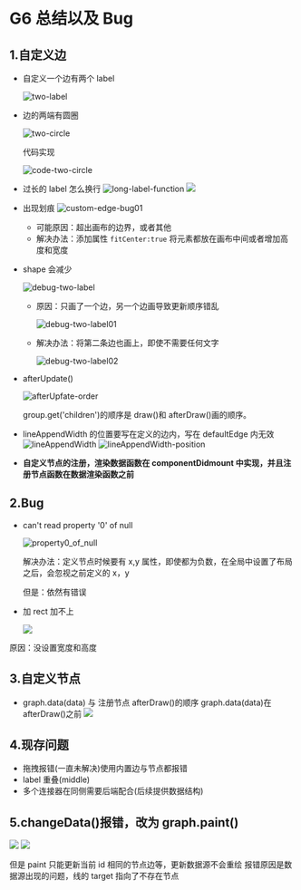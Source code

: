 # G6 总结以及 Bug

## 1.自定义边

-   自定义一个边有两个 label

    ![two-label](img/two-label.png)

-   边的两端有圆圈

    ![two-circle](img/two-circle.png)

    代码实现

    ![code-two-circle](img/code-two-circle.png)

-   过长的 label 怎么换行
    ![long-label-function](img/long-label-function.png)
    ![](img/long-label-in-edge.png)
-   出现划痕
    ![custom-edge-bug01](img/custom-edge-bug01.gif)

    -   可能原因：超出画布的边界，或者其他
    -   解决办法：添加属性 `fitCenter:true` 将元素都放在画布中间或者增加高度和宽度

-   shape 会减少

    ![debug-two-label](img/debug-two-label.png)

    -   原因：只画了一个边，另一个边画导致更新顺序错乱

        ![debug-two-label01](img/debug-two-label01.png)

    -   解决办法：将第二条边也画上，即使不需要任何文字

        ![debug-two-label02](img/debug-two-label02.png)

-   afterUpdate()

    ![afterUpfate-order](img/afterUpfate-order.png)

    group.get('children')的顺序是 draw()和 afterDraw()画的顺序。

-   lineAppendWidth 的位置要写在定义的边内，写在 defaultEdge 内无效
    ![lineAppendWidth](img/lineAppendWidth.png)
    ![lineAppendWidth-position](img/lineAppendWidth-position.png)

-   **自定义节点的注册，渲染数据函数在 componentDidmount 中实现，并且注册节点函数在数据渲染函数之前**

## 2.Bug

-   can't read property '0' of null

    ![property0_of_null](img/property0_of_null.png)

    解决办法：定义节点时候要有 x,y 属性，即使都为负数，在全局中设置了布局之后，会忽视之前定义的 x，y

    但是：依然有错误

-   加 rect 加不上

    ![](img/rect%E5%8A%A0%E4%B8%8D%E4%B8%8A.png)

原因：没设置宽度和高度

## 3.自定义节点

-   graph.data(data) 与 注册节点 afterDraw()的顺序
    graph.data(data)在 afterDraw()之前
    ![](img/%E6%B7%BB%E5%8A%A0%E8%BF%9E%E6%8E%A5%E5%99%A8%E4%B8%8D%E8%A1%8C.png)

## 4.现存问题

-   拖拽报错(一直未解决)使用内置边与节点都报错
-   label 重叠(middle)
-   多个连接器在同侧需要后端配合(后续提供数据结构)

## 5.changeData()报错，改为 graph.paint()

![](img/destroy%20of%20undefined.png)
![](img/graph-paint.png)

但是 paint 只能更新当前 id 相同的节点边等，更新数据源不会重绘
报错原因是数据源出现的问题，线的 target 指向了不存在节点
